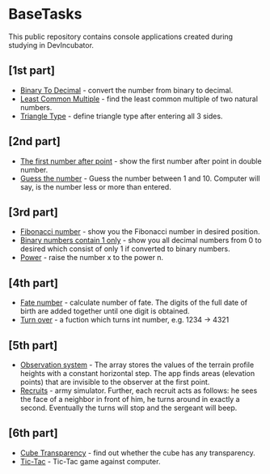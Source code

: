 # BaseTasks
This public repository contains console applications created during studying in DevIncubator.
## [1st part]
* [Binary To Decimal](https://github.com/dzmitri-litvinov/BaseTasks/blob/main/from2To10.cpp) - convert the number from binary to decimal.
* [Least Common Multiple](https://github.com/dzmitri-litvinov/BaseTasks/blob/main/LeastCommonMultiple.cpp) - find the least common multiple of two natural numbers.
* [Triangle Type](https://github.com/dzmitri-litvinov/BaseTasks/blob/main/TriangleType.cpp) - define triangle type after entering all 3 sides.
## [2nd part]
* [The first number after point](https://github.com/dzmitri-litvinov/BaseTasks/blob/main/firstNumberAfterPoint.cpp) - show the first number after point in double number.
* [Guess the number](https://github.com/dzmitri-litvinov/BaseTasks/blob/main/GuessTheNumber.cpp) - Guess the number between 1 and 10. Computer will say, is the number less or more than entered.
## [3rd part]
* [Fibonacci number](https://github.com/dzmitri-litvinov/BaseTasks/blob/main/03fibonacciNumbers.cpp) - show you the Fibonacci number in desired position.
* [Binary numbers contain 1 only](https://github.com/dzmitri-litvinov/BaseTasks/blob/main/03numbersWithOnly1InBinary.cpp) - show you all decimal numbers from 0 to desired which consist of only 1 if converted to binary numbers.
* [Power](https://github.com/dzmitri-litvinov/BaseTasks/blob/main/03power.cpp) - raise the number x to the power n.
## [4th part]
* [Fate number](https://github.com/dzmitri-litvinov/BaseTasks/blob/main/04fateNumber.cpp) - calculate number of fate. The digits of the full date of birth are added together until one digit is obtained.
* [Turn over](https://github.com/dzmitri-litvinov/BaseTasks/blob/main/04turnOver.cpp) - a fuction which turns int number, e.g. 1234 -> 4321
## [5th part]
* [Observation system](https://github.com/dzmitri-litvinov/BaseTasks/blob/main/05observationSystem.cpp) - The array stores the values of the terrain profile heights with a constant horizontal step. The app finds areas (elevation points) that are invisible to the observer at the first point.
* [Recruits](https://github.com/dzmitri-litvinov/BaseTasks/blob/main/05recruits.cpp) - army simulator. Further, each recruit acts as follows: he sees the face of a neighbor in front of him, he turns around in exactly a second. Eventually the turns will stop and the sergeant will beep.
## [6th part]
* [Cube Transparency](https://github.com/dzmitri-litvinov/BaseTasks/blob/main/06cubeTransparency.cpp) - find out whether the cube has any transparency.
* [Tic-Tac](https://github.com/dzmitri-litvinov/BaseTasks/blob/main/06ticTac.cpp) - Tic-Tac game against computer.
